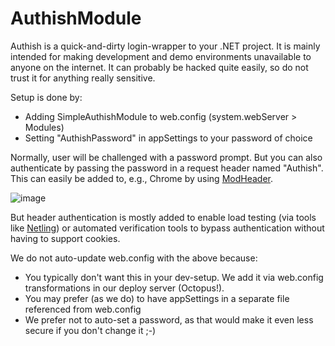 AuthishModule
=============

Authish is a quick-and-dirty login-wrapper to your .NET project. It is mainly intended
for making development and demo environments unavailable to anyone on the internet.
It can probably be hacked quite easily, so do not trust it for anything really sensitive.

Setup is done by:
 * Adding SimpleAuthishModule to web.config (system.webServer > Modules)
 * Setting "AuthishPassword" in appSettings to your password of choice

Normally, user will be challenged with a password prompt. But you can also authenticate
by passing the password in a request header named "Authish". This can easily be added to,
e.g., Chrome by using [ModHeader](https://chrome.google.com/webstore/detail/modheader/idgpnmonknjnojddfkpgkljpfnnfcklj).

![image](https://cloud.githubusercontent.com/assets/77299/4678864/588bbebc-55fb-11e4-94ab-ef000c4055b1.png)


But header authentication is mostly added to enable load testing (via tools like [Netling](https://github.com/hallatore/Netling))
or automated verification tools to bypass authentication without having to support cookies.

We do not auto-update web.config with the above because:
 * You typically don't want this in your dev-setup. We add it via web.config transformations in our deploy server (Octopus!).
 * You may prefer (as we do) to have appSettings in a separate file referenced from web.config
 * We prefer not to auto-set a password, as that would make it even less secure if you don't change it ;-)
